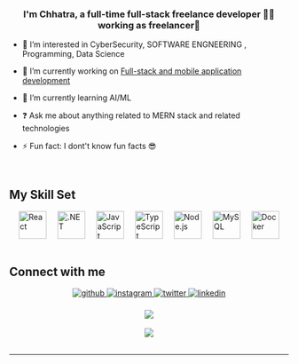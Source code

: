 
  ### <div align="center">I'm Chhatra, a full-time full-stack freelance developer 👨‍💻 working as freelancer🚀</div>  
- 👀 I’m interested in CyberSecurity, SOFTWARE ENGNEERING , Programming, Data Science
  

- 🔭 I’m currently working on [Full-stack and mobile application development](https://castelltech.com)  
  

- 🌱 I’m currently learning AI/ML  
  

- ❓ Ask me about anything related to MERN stack and related technologies  
  

- ⚡ Fun fact: I dont't know fun facts 😎  
  

<br/>  


## My Skill Set  
<div style="display: flex; justify-content: center; gap: 20px;">
    <a href="https://reactjs.org/" target="_blank">
        <img src="https://profilinator.rishav.dev/skills-assets/react-original-wordmark.svg" alt="React" height="50" />
    </a>  
    <a href="https://dotnet.microsoft.com/download/dotnet-framework" target="_blank">
        <img src="https://profilinator.rishav.dev/skills-assets/dot-net-original-wordmark.svg" alt=".NET" height="50" />
    </a> 
    <a href="https://www.javascript.com/" target="_blank">
        <img src="https://profilinator.rishav.dev/skills-assets/javascript-original.svg" alt="JavaScript" height="50" />
    </a>  
    <a href="https://www.typescriptlang.org/" target="_blank">
        <img src="https://profilinator.rishav.dev/skills-assets/typescript-original.svg" alt="TypeScript" height="50" />
    </a> 
    <a href="https://nodejs.org/" target="_blank">
        <img src="https://profilinator.rishav.dev/skills-assets/nodejs-original-wordmark.svg" alt="Node.js" height="50" />
    </a>  
    <a href="https://www.mysql.com/" target="_blank">
        <img src="https://profilinator.rishav.dev/skills-assets/mysql-original-wordmark.svg" alt="MySQL" height="50" />
    </a>  
    <a href="https://www.docker.com/" target="_blank">
        <img src="https://profilinator.rishav.dev/skills-assets/docker-original-wordmark.svg" alt="Docker" height="50" />
    </a>
</div>

<br/>  


## Connect with me  
<div align="center">
<a href="https://github.com/xatrarana" target="_blank">
<img src=https://img.shields.io/badge/github-%2324292e.svg?&style=for-the-badge&logo=github&logoColor=white alt=github style="margin-bottom: 5px;" />
</a>
<a href="https://instagram.com/https://www.instagram.com/__xatra20/" target="_blank">
<img src=https://img.shields.io/badge/instagram-%23000000.svg?&style=for-the-badge&logo=instagram&logoColor=white alt=instagram style="margin-bottom: 5px;" />
</a>
<a href="https://twitter.com/Xatra101" target="_blank">
<img src=https://img.shields.io/badge/twitter-%2300acee.svg?&style=for-the-badge&logo=twitter&logoColor=white alt=twitter style="margin-bottom: 5px;" />
</a>
<a href="https://linkedin.com/in/chhatra-rana" target="_blank">
<img src=https://img.shields.io/badge/linkedin-%231E77B5.svg?&style=for-the-badge&logo=linkedin&logoColor=white alt=linkedin style="margin-bottom: 5px;" />
</a>  
</div>  
  

<br/>  



<div align="center">
<img src="https://komarev.com/ghpvc/?username=xatrarana&&style=flat-square" align="center" />
</div>  
  

<br/>  

<div align="center">
            <a href="https://www.buymeacoffee.com/xatrarana" target="_blank" style="display: inline-block;">
                <img
                    src="https://img.shields.io/badge/Donate-Buy%20Me%20A%20Coffee-orange.svg?style=flat-square&logo=buymeacoffee" 
                    align="center"
                />
            </a></div>
<br />

----







